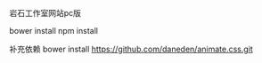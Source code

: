 岩石工作室网站pc版

bower install
npm install

补充依赖
bower install https://github.com/daneden/animate.css.git
